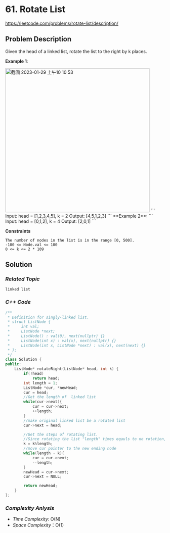 #  61. Rotate List
https://leetcode.com/problems/rotate-list/description/

## Problem Description

Given the head of a linked list, rotate the list to the right by k places.

**Example 1**:

<img width="456" alt="截圖 2023-01-29 上午10 10 53" src="https://user-images.githubusercontent.com/18256877/215300570-08dfebf0-3911-4034-8346-aa240b6cef27.png">
```
Input: head = [1,2,3,4,5], k = 2
Output: [4,5,1,2,3]
```
**Example 2**:
```
Input: head = [0,1,2], k = 4
Output: [2,0,1]
```

**Constraints**
```
The number of nodes in the list is in the range [0, 500].
-100 <= Node.val <= 100
0 <= k <= 2 * 109
```

## Solution

### _Related Topic_
    linked list

### _C++ Code_
```cpp
/**
 * Definition for singly-linked list.
 * struct ListNode {
 *     int val;
 *     ListNode *next;
 *     ListNode() : val(0), next(nullptr) {}
 *     ListNode(int x) : val(x), next(nullptr) {}
 *     ListNode(int x, ListNode *next) : val(x), next(next) {}
 * };
 */
class Solution {
public:
    ListNode* rotateRight(ListNode* head, int k) {
        if(!head)
            return head;
        int length = 1;
        ListNode *cur, *newHead;
        cur = head;
        //Get the length of  linked list
        while(cur->next){
            cur = cur->next;
            ++length;
        }
        //make original linked list be a rotated list
        cur->next = head;

        //Get the steps of rotating list. 
        //Since rotating the list "length" times eqauls to no rotation, we get k = k%length
        k = k%length;
        //move cur pointer to the new ending node
        while(length - k){
            cur = cur->next;
            --length;
        }
        newHead = cur->next;
        cur->next = NULL;

        return newHead;
    }
};
```

### _Complexity Anlysis_
- _Time Complexity_: O(N)
- _Space Complexity_：O(1)
